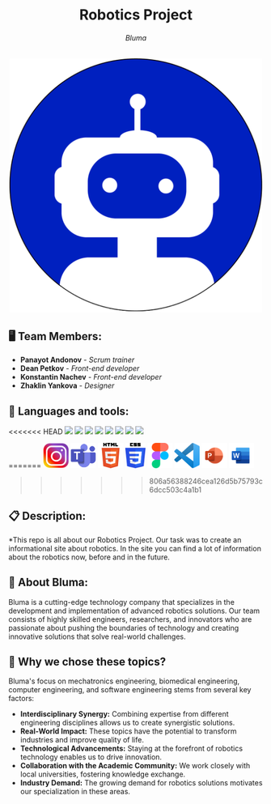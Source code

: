 <h1 align="center">Robotics Project</h1>
<h6 align="center">Bluma</h6>
<p align="center">
<img src="site/images/home page/logo.png" width="500px">
</p>


## 🖥 Team Members:
* **Panayot Andonov** - *Scrum trainer* 
* **Dean Petkov** - *Front-end developer* 
* **Konstantin Nachev** - *Front-end developer* 
* **Zhaklin Yankova** - *Designer* 


## 🚀 Languages and tools:

<p align="left"> 
<<<<<<< HEAD
    <img src="https://img.icons8.com/color/48/000000/html-5.png"/> 
    <img src="https://img.icons8.com/color/48/000000/css3.png"/>
    <img src="https://img.icons8.com/color/48/000000/visual-studio-code-2019.png"/>
    <img src="word.png"/>
    <img src="https://www.microsoft.com/en-us/microsoft-365/powerpoint"/>
    <img src="https://cdn-icons-png.flaticon.com/512/5968/5968705.png"/>
    <img src="https://assets.stickpng.com/thumbs/5e8cdf0a664eae000408545b.png"/>
    <img src="https://i.pinimg.com/736x/94/40/9a/94409a775c02d7658dd6e7ba88429b63.jpg"/>





=======
     <img src="./readme/instagram.png" width="50px" height="50px"> 
     <img src="./readme/teams.png" width="50px" height="50px"> 
     <img src="./readme/html.png" width="50px" height="50px"> 
     <img src="./readme/css.png" width="40px" height="50px"> 
     <img src="./readme/figma.png" width="50px" height="50px"> 
     <img src="./readme/vscode.png" width="50px" height="50px"> 
     <img src="./readme/powerpoint.png" width="50px" height="50px"> 
     <img src="./readme/word.png" width="50px" height="50px"> 
     
>>>>>>> 806a56388246cea126d5b75793c6dcc503c4a1b1
## 📋 Description:
    

*This repo is all about our Robotics Project. Our task was to create an informational site
about robotics. In the site you can find a lot of information about the robotics now, before
and in the future.

## 🤖 About Bluma:

<p>Bluma is a cutting-edge technology company that specializes in the development and implementation of advanced robotics solutions. Our team consists of highly skilled engineers, researchers, and innovators who are passionate about pushing the boundaries of technology and creating innovative solutions that solve real-world challenges.</p>

     
## 🤔 Why we chose these topics?
 
<p>Bluma's focus on mechatronics engineering, biomedical engineering, computer engineering, and software engineering stems from several key factors:</p>

<ul>
  <li><strong>Interdisciplinary Synergy:</strong> Combining expertise from different engineering disciplines allows us to create synergistic solutions.</li>
  <li><strong>Real-World Impact:</strong> These topics have the potential to transform industries and improve quality of life.</li>
  <li><strong>Technological Advancements:</strong> Staying at the forefront of robotics technology enables us to drive innovation.</li>
  <li><strong>Collaboration with the Academic Community:</strong> We work closely with local universities, fostering knowledge exchange.</li>
  <li><strong>Industry Demand:</strong> The growing demand for robotics solutions motivates our specialization in these areas.</li>
</ul>
